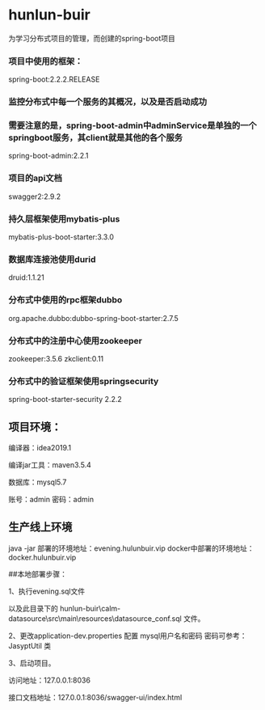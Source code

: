# hunlun-buir

为学习分布式项目的管理，而创建的spring-boot项目

### 项目中使用的框架：

spring-boot:2.2.2.RELEASE

### 监控分布式中每一个服务的其概况，以及是否启动成功
### 需要注意的是，spring-boot-admin中adminService是单独的一个springboot服务，其client就是其他的各个服务
spring-boot-admin:2.2.1

### 项目的api文档
swagger2:2.9.2

### 持久层框架使用mybatis-plus
mybatis-plus-boot-starter:3.3.0

### 数据库连接池使用durid
druid:1.1.21  

### 分布式中使用的rpc框架dubbo
org.apache.dubbo:dubbo-spring-boot-starter:2.7.5

### 分布式中的注册中心使用zookeeper
zookeeper:3.5.6
zkclient:0.11

### 分布式中的验证框架使用springsecurity
spring-boot-starter-security 2.2.2 

## 项目环境：

编译器：idea2019.1

编译jar工具：maven3.5.4

数据库：mysql5.7

账号：admin
密码：admin

## 生产线上环境
java -jar 部署的环境地址：evening.hulunbuir.vip
docker中部署的环境地址：docker.hulunbuir.vip

##本地部署步骤：

1、执行evening.sql文件

以及此目录下的 hunlun-buir\calm-datasource\src\main\resources\datasource_conf.sql 文件。

2、更改application-dev.properties 配置
mysql用户名和密码
密码可参考： JasyptUtil 类

3、启动项目。

访问地址：127.0.0.1:8036

接口文档地址：127.0.0.1:8036/swagger-ui/index.html
